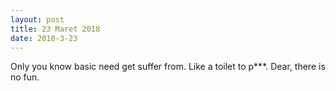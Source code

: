 ```yaml
---
layout: post
title: 23 Maret 2018
date: 2018-3-23
---
```

Only you know basic need get suffer from.
Like a toilet to p***. Dear, there is no fun.